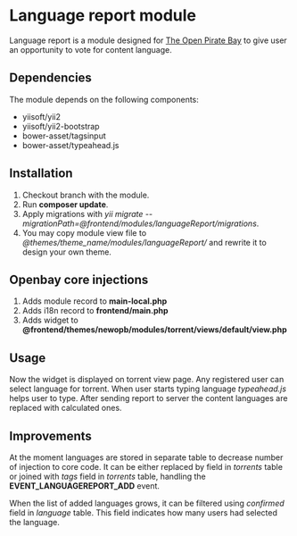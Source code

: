 # Language report module

Language report is a module designed for [The Open Pirate Bay](https://oldpiratebay.org/100k)
to give user an opportunity to vote for content language.

## Dependencies
The module depends on the following components:
 - yiisoft/yii2
 - yiisoft/yii2-bootstrap
 - bower-asset/tagsinput
 - bower-asset/typeahead.js

## Installation
 1. Checkout branch with the module.
 2. Run **composer update**.
 3. Apply migrations with *yii migrate --migrationPath=@frontend/modules/languageReport/migrations*.
 4. You may copy module view file to *@themes/theme_name/modules/languageReport/* and rewrite it to design your own theme.

## Openbay core injections
1. Adds module record to **main-local.php**
2. Adds i18n record to **frontend/main.php**
3. Adds widget to **@frontend/themes/newopb/modules/torrent/views/default/view.php**

## Usage
Now the widget is displayed on torrent view page. Any registered user can select
language for torrent. When user starts typing language *typeahead.js* helps user to type.
After sending report to server the content languages are replaced with calculated ones.

## Improvements
At the moment languages are stored in separate table to decrease number of injection to core code.
It can be either replaced by field in *torrents* table or joined with *tags* field in *torrents* table,
handling the **EVENT_LANGUAGEREPORT_ADD** event.

When the list of added languages grows, it can be filtered using *confirmed* field in *language* table.
This field indicates how many users had selected the language.
